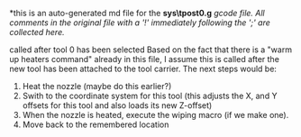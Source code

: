*this is an auto-generated md file for the **sys\tpost0.g**  *gcode file. All comments in the original file with a '!' immediately following the ';' are collected here.*
<summary> called after tool 0 has been selected Based on the fact that there is a "warm up heaters command" already in this file, I assume this is called after the new tool has been attached to the tool carrier. The next steps would be:

1. Heat the nozzle (maybe do this earlier?)
2. Swith to the coordinate system for this tool (this adjusts the X, and Y offsets for this tool and also loads its new Z-offset)
3. When the nozzle is heated, execute the wiping macro (if we make one).
4. Move back to the remembered location 
